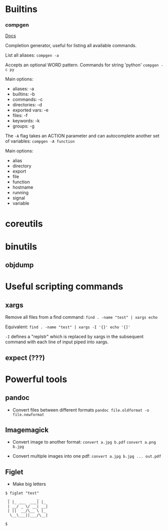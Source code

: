# Builtins

### compgen

[Docs](https://www.gnu.org/software/bash/manual/html_node/Programmable-Completion-Builtins.html)

Completion generator, useful for listing all available commands.

List all aliases:
`compgen -a`

Accepts an optional WORD pattern. Commands for string 'python'
`compgen -c py`

Main options:

* aliases: -a
* builtins: -b
* commands: -c
* directories: -d
* exported vars: -e
* files: -f
* keywords: -k
* groups: -g

The `-A` flag takes an ACTION parameter and can autocomplete another set of variables:
`compgen -A function`

Main options:
* alias
* directory
* export
* file
* function
* hostname
* running
* signal
* variable

# coreutils

# binutils

## objdump


# Useful scripting commands

## xargs

Remove all files from a find command:
`find . -name "test" | xargs echo`

Equivalent:
`find . -name "test" | xargs -I '{}' echo '{]'`

`-I` defines a "replstr" which is replaced by xargs in the subsequent command with each line of input piped into xargs.

## expect (???)

# Powerful tools

## pandoc

* Convert files between different formats
`pandoc file.oldformat -o file.newformat`

## Imagemagick

* Convert image to another format:
`convert a.jpg b.pdf`
`convert a.png b.jpg`

* Convert multiple images into one pdf:
`convert a.jpg b.jpg ... out.pdf`

## Figlet

* Make big letters

```
$ figlet "test"
 _            _
 | |_ ___  ___| |_
 | __/ _ \/ __| __|
 | ||  __/\__ \ |_
  \__\___||___/\__|

$
```

